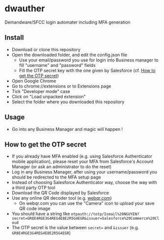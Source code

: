 # dwauther

Demandware/SFCC login automater including MFA generation

## Install

- Download or clone this repository
- Open the downloaded folder, and edit the config.json file
    - Use your email/password you use for login into Business manager to fill "username" and "password" fields
    - Fill the OTP secret key with the one given by Salesforce (cf. [How to get the OTP secret](#how-to-initialize-an-otp-secret))
- Open Google Chrome
- Go to chrome://extensions or to Extensions page
- Tick "Developer mode" case
- Click on "Load unpacked extension"
- Select the folder where you downloaded this repository

## Usage

- Go into any Business Manager and magic will happen !

## How to get the OTP secret

- If you already have MFA enabled (e.g. using Salesforce Authenticator mobile application), please reset your MFA from Salesforce's Account Manager (or ask an administrator to do the reset)
- Log in any Business Manager, after using your username/password you should be redirected to the MFA setup page
- Instead of choosing Salesforce Authenticator way, choose the way with a third party OTP tool
- Download the QR Code displayed by Salesforce
- Use any online QR decoder tool (e.g. [webqr.com](https://webqr.com/))
    - On webqr.com you can use the "Camera" icon to upload your save QR code image
- You should have a string like `otpauth://totp/Ismail%20NGUYEN?secret=GR8E4RGE3G4REG4E8E2R5G4EGR&issuer=Salesforce%20Commerce%20Cloud`
- The OTP secret is the value between `secret=` and `&issuer` (e.g. `GR8E4RGE3G4REG4E8E2R5G4EGR`)

